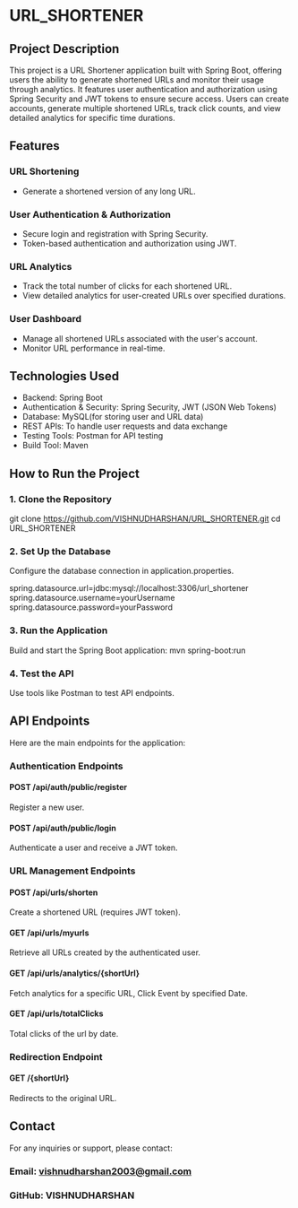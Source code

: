 # URL_SHORTENER

## Project Description

This project is a URL Shortener application built with Spring Boot, offering users the ability to generate shortened URLs and monitor their usage through analytics. It features user authentication and authorization using Spring Security and JWT tokens to ensure secure access. Users can create accounts, generate multiple shortened URLs, track click counts, and view detailed analytics for specific time durations.

## Features

### URL Shortening
* Generate a shortened version of any long URL.

### User Authentication & Authorization

* Secure login and registration with Spring Security.
* Token-based authentication and authorization using JWT.

### URL Analytics

* Track the total number of clicks for each shortened URL.
* View detailed analytics for user-created URLs over specified durations.

### User Dashboard

* Manage all shortened URLs associated with the user's account.
* Monitor URL performance in real-time.

## Technologies Used

* Backend: Spring Boot
* Authentication & Security: Spring Security, JWT (JSON Web Tokens)
* Database: MySQL(for storing user and URL data)
* REST APIs: To handle user requests and data exchange
* Testing Tools: Postman for API testing
* Build Tool: Maven

## How to Run the Project

### 1. Clone the Repository

git clone https://github.com/VISHNUDHARSHAN/URL_SHORTENER.git
cd URL_SHORTENER

### 2. Set Up the Database

Configure the database connection in application.properties.

spring.datasource.url=jdbc:mysql://localhost:3306/url_shortener
spring.datasource.username=yourUsername
spring.datasource.password=yourPassword

### 3. Run the Application

Build and start the Spring Boot application:
mvn spring-boot:run

### 4. Test the API

Use tools like Postman to test API endpoints.

## API Endpoints

Here are the main endpoints for the application:

### Authentication Endpoints

#### POST /api/auth/public/register
Register a new user.

#### POST /api/auth/public/login
Authenticate a user and receive a JWT token.

### URL Management Endpoints
#### POST /api/urls/shorten
Create a shortened URL (requires JWT token).

#### GET /api/urls/myurls
Retrieve all URLs created by the authenticated user.

#### GET /api/urls/analytics/{shortUrl}
Fetch analytics for a specific URL, Click Event by specified Date.

#### GET /api/urls/totalClicks
Total clicks of the url by date.

### Redirection Endpoint
#### GET /{shortUrl}
Redirects to the original URL.

## Contact

For any inquiries or support, please contact:

### Email: vishnudharshan2003@gmail.com
### GitHub: VISHNUDHARSHAN
